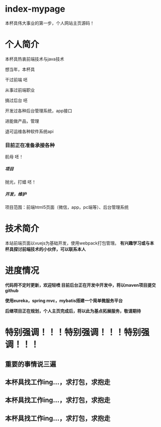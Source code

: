 # <a>index-mypage</a>
本杯具伟大事业的第一步，个人网站主页源码！
<h1>个人简介</h1>
本杯具热衷前端技术与java技术
<p/>
想当年，本杯具
<p/>
干过前端 呸
<p/>
从事过前端职业
<p/>
搞过后台 呸
<p/>
开发过各种后台管理系统，app接口
<p/>
进能做产品，管理
<p/>
退可运维各种软件系统api
<p/>
<h3>目前正在准备承接各种</h3>
航母 呸！
<h5>项目</h5>
抛光，打蜡 呸！
<h5>开发，维护</h5>
<p/>
项目范围：前端html5页面（微信，app，pc端等）、后台管理系统
<p/>
<h1>技术简介</h1>
本站前端页面以vuejs为基础开发，使用webpack打包管理。
<b/>
有兴趣学习或与本杯具探讨前端技术的小伙伴，可以联系本人
<b/>
<h1>进度情况</h1>
代码将不定时更新，欢迎轻喷
<b/>
目前后台正在开发中开发中，将以maven项目提交github
<p/>
使用eureka，spring mvc，mybatis搭建一个简单微服务平台
<p/>
后继项目正在规划，个人主页完成后，将以此为基点拓展服务，敬请期待
<p/>
<h1> 特别强调！！！特别强调！！！特别强调！！！</h1>
<h2>重要的事情说三遍</h2>
<h2>本杯具找工作ing...，求打包，求抱走<h2>
<h2>本杯具找工作ing...，求打包，求抱走<h2>
<h2>本杯具找工作ing...，求打包，求抱走<h2>
